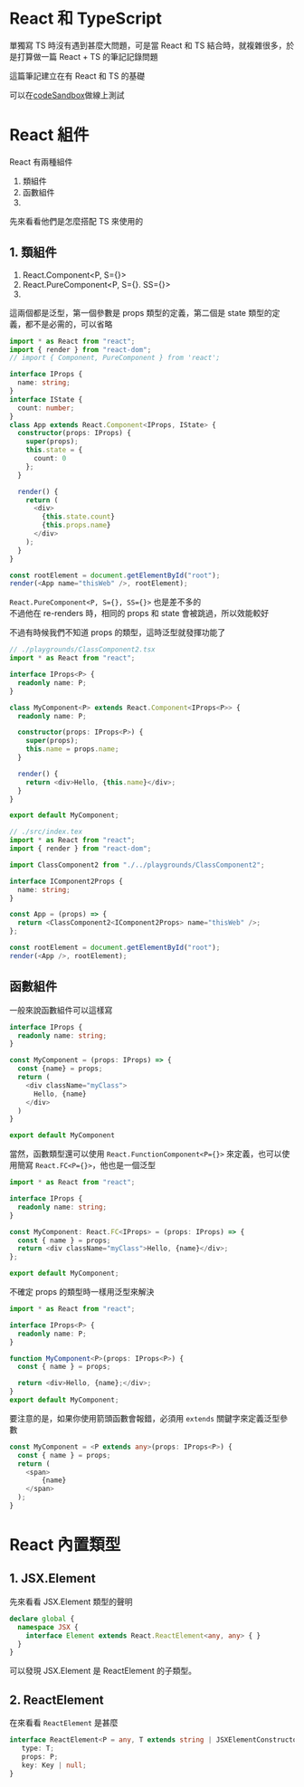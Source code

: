# React 和 TypeScript
單獨寫 TS 時沒有遇到甚麼大問題，可是當 React 和 TS 結合時，就複雜很多，於是打算做一篇 React + TS 的筆記記錄問題  

這篇筆記建立在有 React 和 TS 的基礎  

可以在[codeSandbox](https://codesandbox.io/s/8w934)做線上測試

# React 組件
React 有兩種組件
1. 類組件
2. 函數組件
3. 
先來看看他們是怎麼搭配 TS 來使用的

## 1. 類組件
1. React.Component<P, S={}>
2. React.PureComponent<P, S={}. SS={}>
3. 
這兩個都是泛型，第一個參數是 props 類型的定義，第二個是 state 類型的定義，都不是必需的，可以省略

```ts
import * as React from "react";
import { render } from "react-dom";
// import { Component, PureComponent } from 'react';

interface IProps {
  name: string;
}
interface IState {
  count: number;
}
class App extends React.Component<IProps, IState> {
  constructor(props: IProps) {
    super(props);
    this.state = {
      count: 0
    };
  }

  render() {
    return (
      <div>
        {this.state.count}
        {this.props.name}
      </div>
    );
  }
}

const rootElement = document.getElementById("root");
render(<App name="thisWeb" />, rootElement);

```

`React.PureComponent<P, S={}, SS={}>` 也是差不多的   
不過他在 re-renders 時，相同的 props 和 state 會被跳過，所以效能較好  

不過有時候我們不知道 props 的類型，這時泛型就發揮功能了

```ts
// ./playgrounds/ClassComponent2.tsx
import * as React from "react";

interface IProps<P> {
  readonly name: P;
}

class MyComponent<P> extends React.Component<IProps<P>> {
  readonly name: P;

  constructor(props: IProps<P>) {
    super(props);
    this.name = props.name;
  }

  render() {
    return <div>Hello, {this.name}</div>;
  }
}

export default MyComponent;
```
```ts
// ./src/index.tex
import * as React from "react";
import { render } from "react-dom";

import ClassComponent2 from "./../playgrounds/ClassComponent2";

interface IComponent2Props {
  name: string;
}

const App = (props) => {
  return <ClassComponent2<IComponent2Props> name="thisWeb" />;
};

const rootElement = document.getElementById("root");
render(<App />, rootElement);

```

## 函數組件

一般來說函數組件可以這樣寫

```ts
interface IProps {
  readonly name: string;
}

const MyComponent = (props: IProps) => {
  const {name} = props;
  return (
    <div className="myClass">
      Hello, {name}
    </div>
  )
}

export default MyComponent
```

當然，函數類型還可以使用 `React.FunctionComponent<P={}>` 來定義，也可以使用簡寫 `React.FC<P={}>`，他也是一個泛型

```ts
import * as React from "react";

interface IProps {
  readonly name: string;
}

const MyComponent: React.FC<IProps> = (props: IProps) => {
  const { name } = props;
  return <div className="myClass">Hello, {name}</div>;
};

export default MyComponent;
```

不確定 props 的類型時一樣用泛型來解決
```ts
import * as React from "react";

interface IProps<P> {
  readonly name: P;
}

function MyComponent<P>(props: IProps<P>) {
  const { name } = props;

  return <div>Hello, {name};</div>;
}
export default MyComponent;
```
要注意的是，如果你使用箭頭函數會報錯，必須用 `extends` 關鍵字來定義泛型參數

```ts
const MyComponent = <P extends any>(props: IProps<P>) {
  const { name } = props;
  return (
  	<span>
    	{name}
    </span>
  );
}
```

# React 內置類型

## 1. JSX.Element

先來看看 JSX.Element 類型的聲明
```ts
declare global {
  namespace JSX {
    interface Element extends React.ReactElement<any, any> { }
  }
}
```
可以發現 JSX.Element 是 ReactElement 的子類型。

## 2. ReactElement
在來看看 `ReactElement` 是甚麼

```ts
interface ReactElement<P = any, T extends string | JSXElementConstructor<any> = string | JSXElementConstructor<any>> {
   type: T;
   props: P;
   key: Key | null;
}
```